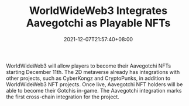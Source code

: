 ﻿---
title: "WorldWideWeb3 Integrates Aavegotchi as Playable NFTs"
date: 2021-12-07T21:57:40+08:00
lastmod: 2021-12-07T16:45:40+08:00
draft: false
authors: ["Tuesday"]
description: "WorldWideWeb3 will allow players to become their Aavegotchi NFTs starting December 11th. The 2D metaverse already has integrations with other projects, such as CyberKongz and CryptoPunks, in addition to WorldWideWeb3 NFT projects. Once live, Aavegotchi NFT holders will be able to become their Gotchis in-game. The Aavegotchi integration marks the first cross-chain integration for the project."
featuredImage: "worldwideweb3-announces-aavegtochi-integration-that-allows-playable-nfts.png"
tags: ["Virtual World","Play to Earn"]
categories: ["news"]
news: ["Virtual World"]
weight: 
lightgallery: true
pinned: false
recommend: false
recommend1: false
---

WorldWideWeb3 will allow players to become their Aavegotchi NFTs starting December 11th. The 2D metaverse already has integrations with other projects, such as CyberKongz and CryptoPunks, in addition to WorldWideWeb3 NFT projects. Once live, Aavegotchi NFT holders will be able to become their Gotchis in-game. The Aavegotchi integration marks the first cross-chain integration for the project.

<!--more-->


